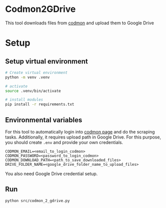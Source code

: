 # Codmon2GDrive

This tool downloads files from [codmon](https://www.codmon.com/) and upload them to Google Drive

# Setup

## Setup virtual environment

```sh
# Create virtual environment
python -m venv .venv

# activate
source .venv/bin/activate

# install modules
pip install -r requirements.txt
```

## Environmental variables

For this tool to automatically login into [codmon page](https://parents.codmon.com/menu) and do the scraping tasks.
Additionally, it requires upload path in Google Drive.
For this purpose, you should create `.env` and provide your own credentials.

```.env
CODMON_EMAIL=<email_to_login_codmon>
CODMON_PASSWORD=<password_to_login_codmon>
CODMON_DOWNLOAD_PATH=<path_to_save_downloaded_files>
DRIVE_FOLDER_NAME=<google_drive_folder_name_to_upload_files>
```

You also need Google Drive credential setup.

## Run

```sh
python src/codmon_2_gdrive.py
```
